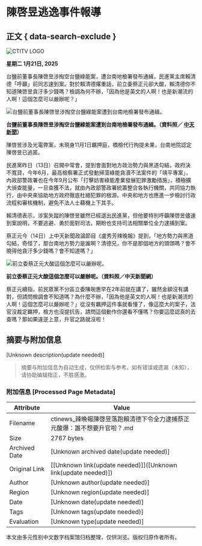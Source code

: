 # 陳啓昱逃逸事件報導

## 正文 { data-search-exclude }


![CTITV LOGO](/_nuxt/d0b63b60.png)

**星期二 1月21日, 2025**

台鹽前董事長陳啓昱涉掏空台鹽綠能案，遭台南地檢署發布通緝，民進黨主席賴清德「呼籲」前同志速到案。對於賴清德撂重話，前立委蔡正元卻大酸，賴清德你不知道陳啓昱貪汙多少錢嗎？檢調為何不辦，「因為他是英文的人啊！也是新潮流的人啊！這個怎麼可以嚴辦呢？」

![台鹽前董事長陳啓昱涉掏空台鹽綠能案遭到台南地檢署發布通緝。](https://storage.ctinews.com/compression/files/default/cut-1730632135-ERz1tbj.webp)

**台鹽前董事長陳啓昱涉掏空台鹽綠能案遭到台南地檢署發布通緝。（資料照／ [中天新聞](#)）**

陳啓昱涉及光電弊案，未現身11月1日羈押庭，橋檢代行拘提未果，台南地院認定陳啓昱已逃匿。

民進黨昨日（13日）召開中常會，提到會面對地方政治勢力與黑道勾結，政府決不寬貸，今年6月，最高檢察署正式發動掃蕩綠能貪瀆不法案件的「靖平專案」，內政部警政署也在今年9月公布「打擊妨害綠能產業發展犯罪激勵措施」，積極擴大偵查能量，一旦查獲不法，就由內政部警政署統籌整合各執行機關，共同協力執行，由中央來協助地方政府徹底杜絕犯罪的根源。中央和地方也應進一步檢討行政流程和審核機制，避免不法人士藉機上下其手。

賴清德表示，涉案失蹤的陳啓昱雖然已經退出民進黨，但他要特別呼籲陳啓昱儘速到案說明，不要逃避、勇於面對司法，期盼也支持司法相關單位全力逮捕到案。

蔡正元今（14日）上中天新聞政論節目《盧秀芳辣晚報》提到，「地方勢力與黑道勾結，奇怪了，那台南地方勢力是誰啊？清德兄，你不是那個地方的頭頭嗎？會不曉得他貪汙多少錢嗎？會不知道嗎？」

![前立委蔡正元大酸這個怎麼可以嚴辦呢。](https://storage.ctinews.com/compression/files/default/cut-1697616517-h3HNh9E.webp)

**前立委蔡正元大酸這個怎麼可以嚴辦呢。（資料照／中天新聞網）**

蔡正元續指，前民眾黨不分區立委陳琬惠早在2年前就在講了，雖然金額沒有講對，但請問檢調會不知道嗎？為什麼不辦，「因為他是英文的人啊！也是新潮流的人啊！這個怎麼可以嚴辦呢？」從沒有羈押這件事就看懂了，像這麼大的案子，法官沒裁定羈押，檢方也沒提抗告，請問這個動作你還看不懂嗎？你要這麼認真的去查嗎？那如果違逆上意，升官之路就沒啦！
<!-- tcd_original_link https://ctinews.com/news/items/zMW5Zl16aN -->


## 摘要与附加信息

<!-- tcd_abstract -->
[Unknown description(update needed)]
<!-- tcd_abstract_end -->

> 摘要与附加信息为自动生成，仅供检索与参考。如有错误或遗漏（未知），请协助编辑指正，不胜感激。

### 附加信息 [Processed Page Metadata]

| Attribute       | Value                                  |
|-----------------|----------------------------------------|
| Filename        | ctinews_辣晚報陳啓昱落跑賴清德下令全力逮捕蔡正元酸爆：誰不想要升官啦？.md                             |
| Size            | 2767 bytes                           |
| Archived Date   | [Unknown archived date(update needed)]                             |
| Original Link   | [[Unknown link(update needed)]]([Unknown link(update needed)])                       |
| Author          | [Unknown author(update needed)]                               |
| Region          | [Unknown region(update needed)]                               |
| Date            | [Unknown date(update needed)]                                 |
| Tags            | [Unknown tags(update needed)]                                 |
| Evaluation            | [Unknown type(update needed)]                                 |
<!-- tcd_table_end -->

本文由多元性别中文数字档案馆归档整理，仅供浏览。版权归原作者所有。
